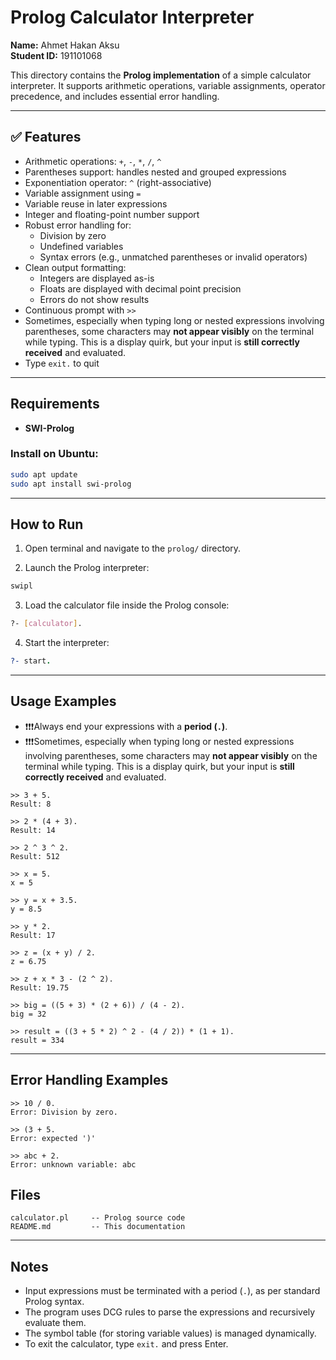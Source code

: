 # Prolog Calculator Interpreter

**Name:** Ahmet Hakan Aksu  
**Student ID:** 191101068

This directory contains the **Prolog implementation** of a simple calculator interpreter. It supports arithmetic operations, variable assignments, operator precedence, and includes essential error handling.

---

## ✅ Features

- Arithmetic operations: `+`, `-`, `*`, `/`, `^`
- Parentheses support: handles nested and grouped expressions
- Exponentiation operator: `^` (right-associative)
- Variable assignment using `=`
- Variable reuse in later expressions
- Integer and floating-point number support
- Robust error handling for:
  - Division by zero
  - Undefined variables
  - Syntax errors (e.g., unmatched parentheses or invalid operators)
- Clean output formatting:
  - Integers are displayed as-is
  - Floats are displayed with decimal point precision
  - Errors do not show results
- Continuous prompt with `>>`
- Sometimes, especially when typing long or nested expressions involving parentheses, some characters may **not appear visibly** on the terminal while typing. This is a display quirk, but your input is **still correctly received** and evaluated.
- Type `exit.` to quit

---

## Requirements

- **SWI-Prolog**

### Install on Ubuntu:

```bash
sudo apt update
sudo apt install swi-prolog
```

---

## How to Run

1. Open terminal and navigate to the `prolog/` directory.

2. Launch the Prolog interpreter:

```bash
swipl
```

3) Load the calculator file inside the Prolog console:

```bash
?- [calculator].
```

4. Start the interpreter:

```prolog
?- start.
```

---

## Usage Examples

- ❗❗❗Always end your expressions with a **period (`.`)**.
- ❗❗❗Sometimes, especially when typing long or nested expressions involving parentheses, some characters may **not appear visibly** on the terminal while typing. This is a display quirk, but your input is **still correctly received** and evaluated.


```text
>> 3 + 5.
Result: 8

>> 2 * (4 + 3).
Result: 14

>> 2 ^ 3 ^ 2.
Result: 512

>> x = 5.
x = 5

>> y = x + 3.5.
y = 8.5

>> y * 2.
Result: 17

>> z = (x + y) / 2.
z = 6.75

>> z + x * 3 - (2 ^ 2).
Result: 19.75

>> big = ((5 + 3) * (2 + 6)) / (4 - 2).
big = 32

>> result = ((3 + 5 * 2) ^ 2 - (4 / 2)) * (1 + 1).
result = 334
```

---

## Error Handling Examples

```text
>> 10 / 0.
Error: Division by zero.

>> (3 + 5.
Error: expected ')'

>> abc + 2.
Error: unknown variable: abc
```

## Files

```text
calculator.pl     -- Prolog source code
README.md         -- This documentation
```

---

## Notes

- Input expressions must be terminated with a period (`.`), as per standard Prolog syntax.
- The program uses DCG rules to parse the expressions and recursively evaluate them.
- The symbol table (for storing variable values) is managed dynamically.
- To exit the calculator, type `exit.` and press Enter.
